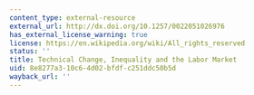 ```yaml
---
content_type: external-resource
external_url: http://dx.doi.org/10.1257/0022051026976
has_external_license_warning: true
license: https://en.wikipedia.org/wiki/All_rights_reserved
status: ''
title: Technical Change, Inequality and the Labor Market
uid: 8e8277a3-10c6-4d02-bfdf-c251ddc50b5d
wayback_url: ''
---
```

